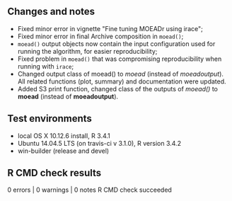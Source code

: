 ## Changes and notes
* Fixed minor error in vignette "Fine tuning MOEADr using irace";
* Fixed minor error in final Archive composition in `moead()`;
* `moead()` output objects now contain the input configuration used 
  for running the algorithm, for easier reproducibility;
* Fixed problem in `moead()` that was compromising reproducibility when running
  with `irace`;
* Changed output class of moead() to _moead_ (instead of _moeadoutput_). All 
  related functions (plot, summary) and documentation were updated.
* Added S3 print function, changed class of the outputs of 
  _moead()_ to **moead** (instead of **moeadoutput**).

## Test environments
* local OS X 10.12.6 install, R 3.4.1
* Ubuntu 14.04.5 LTS (on travis-ci v 3.1.0), R version 3.4.2
* win-builder (release and devel)

## R CMD check results
0 errors | 0 warnings | 0 notes
R CMD check succeeded
